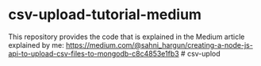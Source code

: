 # csv-upload-tutorial-medium
This repository provides the code that is explained in the Medium article explained by me:
https://medium.com/@sahni_hargun/creating-a-node-js-api-to-upload-csv-files-to-mongodb-c8c4853e1fb3
#   c s v - u p l o d  
 